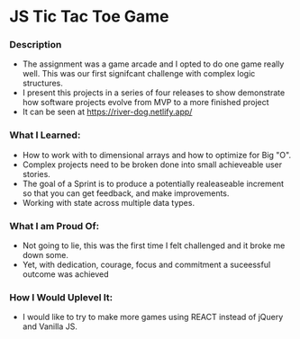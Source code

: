 # JS Tic Tac Toe Game

### Description

- The assignment was a game arcade and I opted to do one game really well. This was our first signifcant challenge with complex logic structures.
- I present this projects in a series of four releases to show demonstrate how software projects evolve from MVP to a more finished project
- It can be seen at https://river-dog.netlify.app/

### What I Learned:

- How to work with to dimensional arrays and how to optimize for Big "O".
- Complex projects need to be broken done into small achieveable user stories.
- The goal of a Sprint is to produce a potentially realeaseable increment so that you can get feedback, and make improvements.
- Working with state across multiple data types.

### What I am Proud Of:

- Not going to lie, this was the first time I felt challenged and it broke me down some.
- Yet, with dedication, courage, focus and commitment a suceessful outcome was achieved

### How I Would Uplevel It:

- I would like to try to make more games using REACT instead of jQuery and Vanilla JS.
